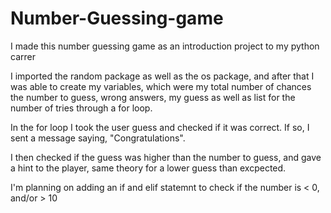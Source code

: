 # Number-Guessing-game
I made this number guessing game as an introduction project to my python carrer


I imported the random package as well as the os package, and after that I was able to create my variables, which were my total number of chances
the number to guess, wrong answers, my guess as well as list for the number of tries through a for loop.

In the for loop I took the user guess and checked if it was correct. If so, I sent a message saying, "Congratulations".

I then checked if the guess was higher than the number to guess, and gave a hint to the player, same theory for a lower guess than excpected.

I'm planning on adding an if and elif statemnt to check if the number is < 0, and/or > 10
